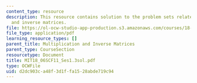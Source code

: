 ```yaml
---
content_type: resource
description: This resource contains solution to the problem sets related to multiplication
  and inverse matrices.
file: https://ol-ocw-studio-app-production.s3.amazonaws.com/courses/18-06sc-linear-algebra-fall-2011/d2dc903ca48f3d1ffa1528abde719c94_MIT18_06SCF11_Ses1.3sol.pdf
file_type: application/pdf
learning_resource_types: []
parent_title: Multiplication and Inverse Matrices
parent_type: CourseSection
resourcetype: Document
title: MIT18_06SCF11_Ses1.3sol.pdf
type: OCWFile
uid: d2dc903c-a48f-3d1f-fa15-28abde719c94
---
```

